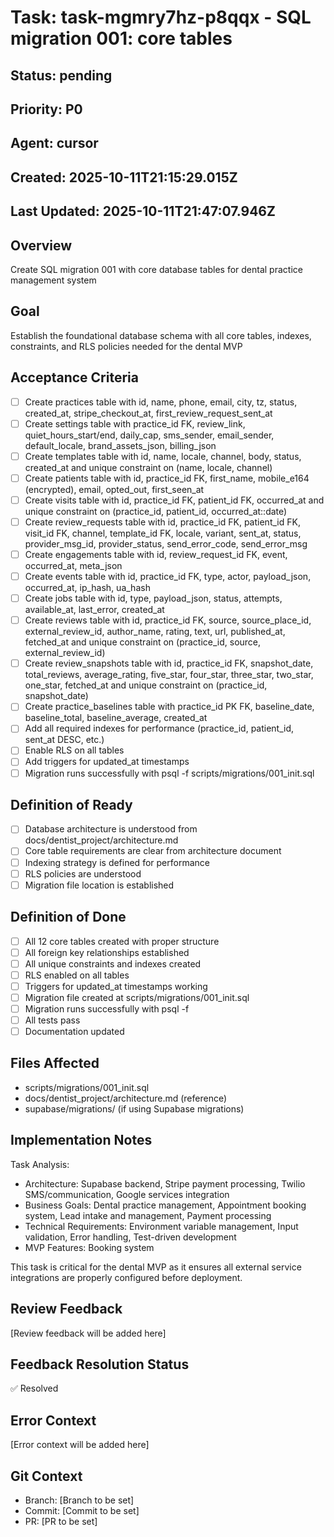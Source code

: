 # Task: task-mgmry7hz-p8qqx - SQL migration 001: core tables

## Status: pending

## Priority: P0

## Agent: cursor

## Created: 2025-10-11T21:15:29.015Z
## Last Updated: 2025-10-11T21:47:07.946Z

## Overview
Create SQL migration 001 with core database tables for dental practice management system

## Goal
Establish the foundational database schema with all core tables, indexes, constraints, and RLS policies needed for the dental MVP

## Acceptance Criteria
- [ ] Create practices table with id, name, phone, email, city, tz, status, created_at, stripe_checkout_at, first_review_request_sent_at
- [ ] Create settings table with practice_id FK, review_link, quiet_hours_start/end, daily_cap, sms_sender, email_sender, default_locale, brand_assets_json, billing_json
- [ ] Create templates table with id, name, locale, channel, body, status, created_at and unique constraint on (name, locale, channel)
- [ ] Create patients table with id, practice_id FK, first_name, mobile_e164 (encrypted), email, opted_out, first_seen_at
- [ ] Create visits table with id, practice_id FK, patient_id FK, occurred_at and unique constraint on (practice_id, patient_id, occurred_at::date)
- [ ] Create review_requests table with id, practice_id FK, patient_id FK, visit_id FK, channel, template_id FK, locale, variant, sent_at, status, provider_msg_id, provider_status, send_error_code, send_error_msg
- [ ] Create engagements table with id, review_request_id FK, event, occurred_at, meta_json
- [ ] Create events table with id, practice_id FK, type, actor, payload_json, occurred_at, ip_hash, ua_hash
- [ ] Create jobs table with id, type, payload_json, status, attempts, available_at, last_error, created_at
- [ ] Create reviews table with id, practice_id FK, source, source_place_id, external_review_id, author_name, rating, text, url, published_at, fetched_at and unique constraint on (practice_id, source, external_review_id)
- [ ] Create review_snapshots table with id, practice_id FK, snapshot_date, total_reviews, average_rating, five_star, four_star, three_star, two_star, one_star, fetched_at and unique constraint on (practice_id, snapshot_date)
- [ ] Create practice_baselines table with practice_id PK FK, baseline_date, baseline_total, baseline_average, created_at
- [ ] Add all required indexes for performance (practice_id, patient_id, sent_at DESC, etc.)
- [ ] Enable RLS on all tables
- [ ] Add triggers for updated_at timestamps
- [ ] Migration runs successfully with psql -f scripts/migrations/001_init.sql

## Definition of Ready
- [ ] Database architecture is understood from docs/dentist_project/architecture.md
- [ ] Core table requirements are clear from architecture document
- [ ] Indexing strategy is defined for performance
- [ ] RLS policies are understood
- [ ] Migration file location is established

## Definition of Done
- [ ] All 12 core tables created with proper structure
- [ ] All foreign key relationships established
- [ ] All unique constraints and indexes created
- [ ] RLS enabled on all tables
- [ ] Triggers for updated_at timestamps working
- [ ] Migration file created at scripts/migrations/001_init.sql
- [ ] Migration runs successfully with psql -f
- [ ] All tests pass
- [ ] Documentation updated

## Files Affected
- scripts/migrations/001_init.sql
- docs/dentist_project/architecture.md (reference)
- supabase/migrations/ (if using Supabase migrations)

## Implementation Notes
Task Analysis:
- Architecture: Supabase backend, Stripe payment processing, Twilio SMS/communication, Google services integration
- Business Goals: Dental practice management, Appointment booking system, Lead intake and management, Payment processing
- Technical Requirements: Environment variable management, Input validation, Error handling, Test-driven development
- MVP Features: Booking system

This task is critical for the dental MVP as it ensures all external service integrations are properly configured before deployment.

## Review Feedback
[Review feedback will be added here]

## Feedback Resolution Status
✅ Resolved

## Error Context
[Error context will be added here]

## Git Context
- Branch: [Branch to be set]
- Commit: [Commit to be set]
- PR: [PR to be set]
